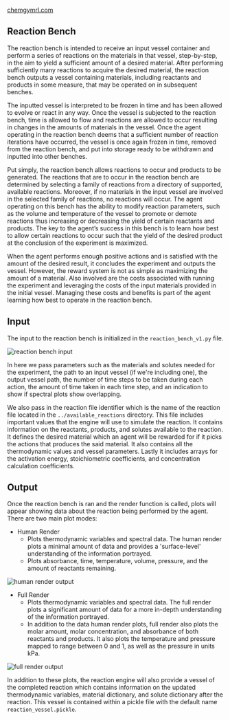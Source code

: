 [chemgymrl.com](https://chemgymrl.com/)

## Reaction Bench

The reaction bench is intended to receive an input vessel container and perform a series of reactions on the materials in that vessel, step-by-step, in the aim to yield a sufficient amount of a desired material. After performing sufficiently many reactions to acquire the desired material, the reaction bench outputs a vessel containing materials, including reactants and products in some measure, that may be operated on in subsequent benches.

The inputted vessel is interpreted to be frozen in time and has been allowed to evolve or react in any way. Once the vessel is subjected to the reaction bench, time is allowed to flow and reactions are allowed to occur resulting in changes in the amounts of materials in the vessel. Once the agent operating in the reaction bench deems that a sufficient number of reaction iterations have occurred, the vessel is once again frozen in time, removed from the reaction bench, and put into storage ready to be withdrawn and inputted into other benches.

Put simply, the reaction bench allows reactions to occur and products to be generated. The reactions that are to occur in the reaction bench are determined by selecting a family of reactions from a directory of supported, available reactions. Moreover, if no materials in the input vessel are involved in the selected family of reactions, no reactions will occur. The agent operating on this bench has the ability to modify reaction parameters, such as the volume and temperature of the vessel to promote or demote reactions thus increasing or decreasing the yield of certain reactants and products. The key to the agent’s success in this bench is to learn how best to allow certain reactions to occur such that the yield of the desired product at the conclusion of the experiment is maximized.

When the agent performs enough positive actions and is satisfied with the amount of the desired result, it concludes the experiment and outputs the vessel. However, the reward system is not as simple as maximizing the amount of a material. Also involved are the costs associated with running the experiment and leveraging the costs of the input materials provided in the initial vessel. Managing these costs and benefits is part of the agent learning how best to operate in the reaction bench.

## Input

The input to the reaction bench is initialized in the `reaction_bench_v1.py` file. 

![reaction bench input](../tutorial_figures/reaction/reaction_bench_input.png)

In here we pass parameters such as the materials and solutes needed for the experiment, the path to an input vessel 
(if we're including one), the output vessel path, the number of time steps to be taken during each action, the amount
of time taken in each time step, and an indication to show if spectral plots show overlapping. 

We also pass in the reaction file identifier which is the name of the reaction file located in the 
`../available_reactions` directory. This file includes important values that the engine will use to simulate the 
reaction. It contains information on the reactants, products, and solutes available to the reaction. It defines the 
desired material which an agent will be rewarded for if it picks the actions that produces the said material. It also 
contains all the thermodynamic values and vessel parameters. Lastly it includes arrays for the activation energy, 
stoichiometric coefficients, and concentration calculation coefficients. 

## Output

Once the reaction bench is ran and the render function is called, plots will appear showing data about the reaction 
being performed by the agent. There are two main plot modes:

- Human Render
    - Plots thermodynamic variables and spectral data. The human render plots a minimal amount of data and provides a 
    'surface-level' understanding of the information portrayed.
    - Plots absorbance, time, temperature, volume, pressure, and the amount of reactants remaining.
  
![human render output](../tutorial_figures/reaction/human_render_reaction.png)

- Full Render
    -  Plots thermodynamic variables and spectral data. The full render plots a significant amount of data for a more 
    in-depth understanding of the information portrayed.
    - In addition to the data human render plots, full render also plots the molar amount, molar concentration, and 
    absorbance of both reactants and products. It also plots the temperature and pressure mapped to range between 0 and 
    1, as well as the pressure in units kPa.            

![full render output](../tutorial_figures/reaction/full_render_reaction.png)

In addition to these plots, the reaction engine will also provide a vessel of the completed reaction which contains 
information on the updated thermodynamic variables, material dictionary, and solute dictionary after the reaction. This 
vessel is contained within a pickle file with the default name `reaction_vessel.pickle`.
